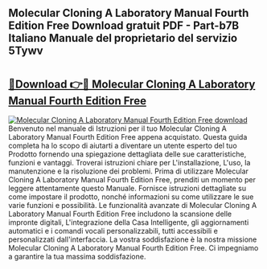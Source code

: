 ## Molecular Cloning A Laboratory Manual Fourth Edition Free Download gratuit PDF - Part-b7B Italiano Manuale del proprietario del servizio 5Tywv

# <h2><a href="http://dfdl0eu.blite.top/?on=Molecular+Cloning+A+Laboratory+Manual+Fourth+Edition+Free">🔗Download 👉🔴 Molecular Cloning A Laboratory Manual Fourth Edition Free</a></h2>

[![Molecular Cloning A Laboratory Manual Fourth Edition Free download](https://i.imgur.com/lujVjoI.png)](http://dfdl0eu.blite.top/?on=Molecular+Cloning+A+Laboratory+Manual+Fourth+Edition+Free)
Benvenuto nel manuale di Istruzioni per il tuo Molecular Cloning A Laboratory Manual Fourth Edition Free appena acquistato. Questa guida completa ha lo scopo di aiutarti a diventare un utente esperto del tuo Prodotto fornendo una spiegazione dettagliata delle sue caratteristiche, funzioni e vantaggi. Troverai istruzioni chiare per L'installazione, L'uso, la manutenzione e la risoluzione dei problemi. Prima di utilizzare Molecular Cloning A Laboratory Manual Fourth Edition Free, prenditi un momento per leggere attentamente questo Manuale. Fornisce istruzioni dettagliate su come impostare il prodotto, nonché informazioni su come utilizzare le sue varie funzioni e possibilità. Le funzionalità avanzate di Molecular Cloning A Laboratory Manual Fourth Edition Free includono la scansione delle impronte digitali, L'integrazione della Casa Intelligente, gli aggiornamenti automatici e i comandi vocali personalizzabili, tutti accessibili e personalizzati dall'interfaccia. La vostra soddisfazione è la nostra missione Molecular Cloning A Laboratory Manual Fourth Edition Free. Ci impegniamo a garantire la tua massima soddisfazione.
